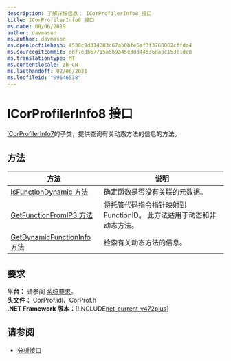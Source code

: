```yaml
---
description: 了解详细信息： ICorProfilerInfo8 接口
title: ICorProfilerInfo8 接口
ms.date: 08/06/2019
author: davmason
ms.author: davmason
ms.openlocfilehash: 4538c9d314283c67ab0bfe6af3f3768062cffda4
ms.sourcegitcommit: ddf7edb67715a5b9a45e3dd44536dabc153c1de0
ms.translationtype: MT
ms.contentlocale: zh-CN
ms.lasthandoff: 02/06/2021
ms.locfileid: "99646538"
---
```

# <a name="icorprofilerinfo8-interface"></a>ICorProfilerInfo8 接口

[ICorProfilerInfo7](icorprofilerinfo7-interface.md)的子类，提供查询有关动态方法的信息的方法。

## <a name="methods"></a>方法  

| 方法|说明|  
| ------------|-----------------|  
|[IsFunctionDynamic 方法](icorprofilerinfo8-isfunctiondynamic-method.md)| 确定函数是否没有关联的元数据。|
|[GetFunctionFromIP3 方法](icorprofilerinfo8-getfunctionfromip3-method.md)| 将托管代码指令指针映射到 FunctionID。 此方法适用于动态和非动态方法。 |
|[GetDynamicFunctionInfo 方法](icorprofilerinfo8-getdynamicfunctioninfo-method.md)| 检索有关动态方法的信息。 |

## <a name="requirements"></a>要求  

**平台：** 请参阅 [系统要求](../../get-started/system-requirements.md)。  
**头文件：** CorProf.idl、CorProf.h  
**.NET Framework 版本：**[!INCLUDE[net_current_v472plus](../../../../includes/net-current-v472plus.md)]  

## <a name="see-also"></a>请参阅

- [分析接口](profiling-interfaces.md)
